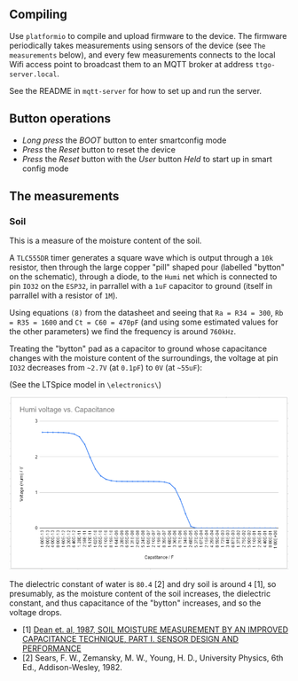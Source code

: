 ## Compiling

Use `platformio` to compile and upload firmware to the device.  The firmware periodically takes measurements using sensors of the device (see `The measurements` below), and every few measurements connects to the local Wifi access point to broadcast them to an MQTT broker at address `ttgo-server.local`.

See the README in `mqtt-server` for how to set up and run the server.


## Button operations
- *Long press* the *BOOT* button to enter smartconfig mode
- *Press* the *Reset* button to reset the device
- *Press* the *Reset* button with the *User* button *Held* to start up in smart config mode

## The measurements

### Soil

This is a measure of the moisture content of the soil.

A `TLC555DR` timer generates a square wave which is output through a `10k` resistor, then through the large copper "pill" shaped pour (labelled "bytton" on the schematic), through a diode, to the `Humi` net which is connected to pin `IO32` on the `ESP32`, in parrallel with a `1uF` capacitor to ground (itself in parrallel with a resistor of `1M`).

Using equations `(8)` from the datasheet and seeing that `Ra = R34 = 300`, `Rb = R35 = 1600` and `Ct = C60 = 470pF` (and using some estimated values for the other parameters) we find the frequency is around `760kHz`.

Treating the "bytton" pad as a capacitor to ground whose capacitance changes with the moisture content of the surroundings, the voltage at pin `IO32` decreases from `~2.7V` (at `0.1pF`) to `0V` (at `~55uF`):

(See the LTSpice model in `\electronics\`)

![](electronics/Humivoltage.PNG)

The dielectric constant of water is `80.4` [2] and dry soil is around `4` [1], so presumably, as the moisture content of the soil increases, the dielectric constant, and thus capacitance of the "bytton" increases, and so the voltage drops.

- [1] [Dean et. al, 1987, SOIL MOISTURE MEASUREMENT BY AN IMPROVED CAPACITANCE TECHNIQUE, PART I. SENSOR DESIGN AND PERFORMANCE](https://www.sciencedirect.com/science/article/abs/pii/0022169487901946)
- [2] Sears, F. W., Zemansky, M. W., Young, H. D., University Physics, 6th Ed., Addison-Wesley, 1982.